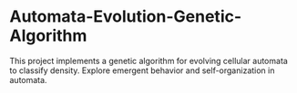# Automata-Evolution-Genetic-Algorithm
This project implements a genetic algorithm for evolving cellular automata to classify density. Explore emergent behavior and self-organization in automata.
